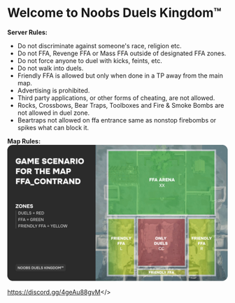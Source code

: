 # Welcome to Noobs Duels Kingdom™


**Server Rules:**
* Do not discriminate against someone's race, religion etc.
* Do not FFA, Revenge FFA or Mass FFA outside of designated FFA zones.
* Do not force anyone to duel with kicks, feints, etc.
* Do not walk into duels.
* Friendly FFA is allowed but only when done in a TP away from the main map.
* Advertising is prohibited.
* Third party applications, or other forms of cheating, are not allowed.
* Rocks, Crossbows, Bear Traps, Toolboxes and Fire & Smoke Bombs are not allowed in duel zone.
* Beartraps not allowed on ffa entrance same as nonstop firebombs or spikes what can block it.

**Map Rules:**
![Noobs Duels Kingdom](https://raw.githubusercontent.com/Tenkaiinteriors/tenkai-interiors/refs/heads/main/NoobDuels.jpg)

<a id="Click Here to Join Noobs Duels Kingdom™ Discord Server">https://discord.gg/4geAu88gvM</>
